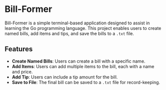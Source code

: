 # Bill-Former

Bill-Former is a simple terminal-based application designed to assist in learning the Go programming language. This project enables users to create named bills, add items and tips, and save the bills to a `.txt` file.

## Features

- **Create Named Bills**: Users can create a bill with a specific name.
- **Add Items**: Users can add multiple items to the bill, each with a name and price.
- **Add Tip**: Users can include a tip amount for the bill.
- **Save to File**: The final bill can be saved to a `.txt` file for record-keeping.
